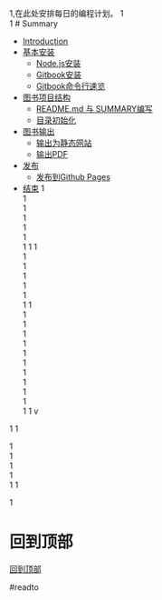 1,在此处安排每日的编程计划。 
1    
1    # Summary

* [Introduction](README.md)
* [基本安装](howtouse/README.md)
   * [Node.js安装](howtouse/nodejsinstall.md)
   * [Gitbook安装](howtouse/gitbookinstall.md)
   * [Gitbook命令行速览](howtouse/gitbookcli.md)
* [图书项目结构](book/README.md)
   * [README.md 与 SUMMARY编写](book/file.md)
   * [目录初始化](book/prjinit.md)
* [图书输出](output/README.md)
   * [输出为静态网站](output/outfile.md)
   * [输出PDF](output/pdfandebook.md)
* [发布](publish/README.md)
   * [发布到Github Pages](publish/gitpages.md)
* [结束](end/README.md)
1    
1    
1    
1    
1    
1    
1    1    1    
1    
1    
1    
1    
1    
1    1    
1    
1    
1    
1    
1    
1    
1    
1    
1    
1    
1    1    v

1    1    

1    
1    
1    
1    
1    1    

1    










































































# 回到顶部



























  
[回到顶部](#整体开发格局论述)





#readto
